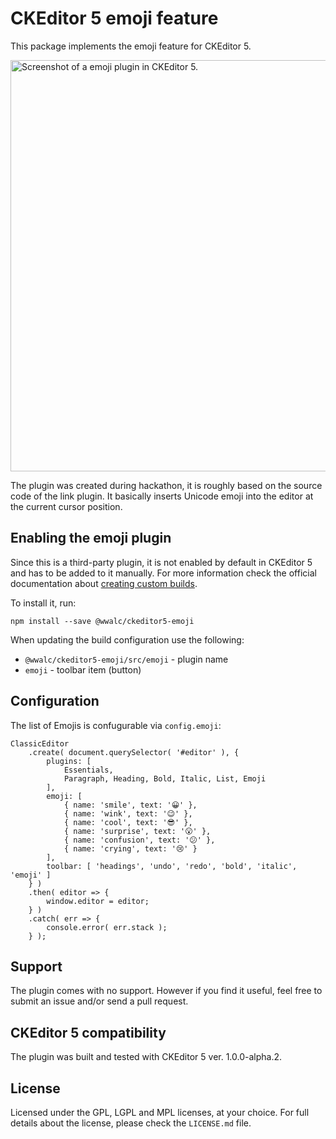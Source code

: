 CKEditor 5 emoji feature
========================

This package implements the emoji feature for CKEditor 5.

<img width="658" alt="Screenshot of a emoji plugin in CKEditor 5." src="https://user-images.githubusercontent.com/545175/33665566-a536a6cc-da97-11e7-9481-1d95c24a5fe5.png">

The plugin was created during hackathon, it is roughly based on the source code of the link plugin. It basically inserts Unicode emoji into the editor at the current cursor position.

## Enabling the emoji plugin

Since this is a third-party plugin, it is not enabled by default in CKEditor 5 and has to be added to it manually. For more information check the official documentation about [creating custom builds](https://docs.ckeditor.com/ckeditor5/latest/builds/guides/development/custom-builds.html).

To install it, run:
```
npm install --save @wwalc/ckeditor5-emoji
```

When updating the build configuration use the following:
 * `@wwalc/ckeditor5-emoji/src/emoji` - plugin name
 * `emoji` - toolbar item (button)

## Configuration

The list of Emojis is confugurable via `config.emoji`:

```
ClassicEditor
    .create( document.querySelector( '#editor' ), {
        plugins: [
            Essentials,
            Paragraph, Heading, Bold, Italic, List, Emoji
        ],
        emoji: [
            { name: 'smile', text: '😀' },
            { name: 'wink', text: '😉' },
            { name: 'cool', text: '😎' },
            { name: 'surprise', text: '😮' },
            { name: 'confusion', text: '😕' },
            { name: 'crying', text: '😢' }
        ],
        toolbar: [ 'headings', 'undo', 'redo', 'bold', 'italic', 'emoji' ]
    } )
    .then( editor => {
        window.editor = editor;
    } )
    .catch( err => {
        console.error( err.stack );
    } );
```

## Support

The plugin comes with no support. However if you find it useful, feel free to submit an issue and/or send a pull request.

## CKEditor 5 compatibility

The plugin was built and tested with CKEditor 5 ver. 1.0.0-alpha.2.

## License

Licensed under the GPL, LGPL and MPL licenses, at your choice. For full details about the license, please check the `LICENSE.md` file.
